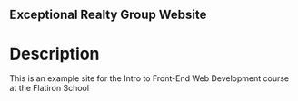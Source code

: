 Exceptional Realty Group Website
--

# Description

This is an example site for the Intro to Front-End Web Development course at the Flatiron School
